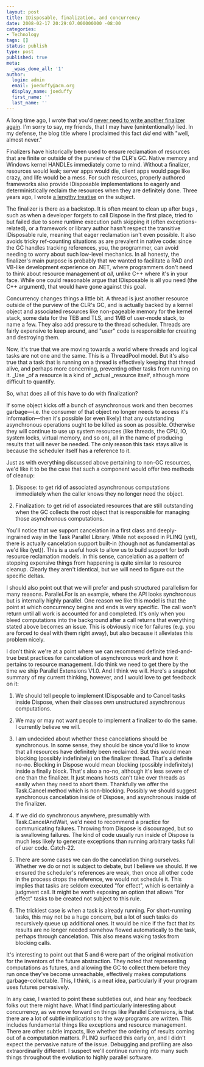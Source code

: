 ```yaml
---
layout: post
title: IDisposable, finalization, and concurrency
date: 2008-02-17 20:29:07.000000000 -08:00
categories:
- Technology
tags: []
status: publish
type: post
published: true
meta:
  _wpas_done_all: '1'
author:
  login: admin
  email: joeduffy@acm.org
  display_name: joeduffy
  first_name: ''
  last_name: ''
---
```

A long time ago, I wrote that you'd [never need to write another finalizer again](http://www.bluebytesoftware.com/blog/2005/12/27/NeverWriteAFinalizerAgainWellAlmostNever.aspx).
I'm sorry to say, my friends, that I may have (unintentionally) lied.
In my defense, the blog title where I proclaimed this fact _did_ end with "well,
almost never."

Finalizers have historically been used to ensure reclamation of resources that are
finite or outside of the purview of the CLR's GC.  Native memory and Windows
kernel HANDLEs immediately come to mind.  Without a finalizer, resources would
leak; server apps would die, client apps would page like crazy, and life would be
a mess.  For such resources, properly authored frameworks also provide IDisposable
implementations to eagerly and deterministically reclaim the resources when they
are definitely done.  Three years ago, I wrote [a lengthy treatise](http://www.bluebytesoftware.com/blog/2005/04/08/DGUpdateDisposeFinalizationAndResourceManagement.aspx)
on the subject.

The finalizer is there as a backstop.  It is often meant to clean up after bugs
, such as when a developer forgets to call Dispose in the first place, tried to but
failed due to some runtime execution path skipping it (often exceptions-related),
or a framework or library author hasn't respect the transitive IDisposable rule,
meaning that eager reclamation isn't even possible.  It also avoids tricky
ref-counting situations as are prevalent in native code:  since the GC handles
tracking references, you, the programmer, can avoid needing to worry about such low-level
mechanics.  In all honesty, the finalizer's main purpose is probably that
we wanted to facilitate a RAD and VB-like development experience on .NET, where programmers
don't need to think about resource management _at all_, unlike C++ where it's
in your face.  While one could reasonable argue that IDisposable is all you
need (the C++ argument), that would have gone against this goal.

Concurrency changes things a little bit.  A thread is just another resource
outside of the purview of the CLR's GC, and is actually backed by a kernel object
and associated resources like non-pageable memory for the kernel stack, some data
for the TEB and TLS, and 1MB of user-mode stack, to name a few.  They also add
pressure to the thread scheduler.  Threads are fairly expensive to keep around,
and "user" code is responsible for creating and destroying them.

Now, it's true that we are moving towards a world where threads and logical tasks
are not one and the same.  This is a ThreadPool model.  But it's also
true that a task that is running on a thread is effectively keeping that thread alive,
and perhaps more concerning, preventing other tasks from running on it.  _Use
_of a resource is a kind of _actual _resource itself, although more difficult to
quantify.

So, what does all of this have to do with finalization?

If some object kicks off a bunch of asynchronous work and then becomes garbage—i.e.
the consumer of that object no longer needs to access it's information—then it's
possible (or even likely) that any outstanding asynchronous operations ought to be
killed as soon as possible.  Otherwise they will continue to use up system resources
(like threads, the CPU, IO, system locks, virtual memory, and so on), all in the
name of producing results that will never be needed.  The only reason this task
stays alive is because the scheduler itself has a reference to it.

Just as with everything discussed above pertaining to non-GC resources, we'd like
it to be the case that such a component would offer two methods of cleanup:

1. Dispose: to get rid of associated asynchronous computations immediately when the
caller knows they no longer need the object.

2. Finalization: to get rid of associated resources that are still outstanding when
the GC collects the root object that is responsible for managing those asynchronous
computations.

You'll notice that we support cancelation in a first class and deeply-ingrained
way in the Task Parallel Library.  While not exposed in PLINQ (yet), there is
actually cancelation support built-in (though not as fundamental as we'd like (yet)).
This is a useful hook to allow us to build support for both resource reclamation
models.  In this sense, cancelation as a pattern of stopping expensive
things from happening is quite similar to resource cleanup.  Clearly they aren't
identical, but we will need to figure out the specific deltas.

I should also point out that we will prefer and push structured parallelism for many
reasons.  Parallel.For is an example, where the API looks synchronous but is
internally highly parallel.  One reason we like this model is that the point
at which concurrency begins and ends is very specific.  The call won't return
until all work is accounted for and completed.  It's only when you bleed computations
into the background after a call returns that everything stated above becomes an
issue.  This is obviously nice for failures (e.g. you are forced to deal with
them right away), but also because it alleviates this problem nicely.

I don't think we're at a point where we can recommend definite tried-and-true
best practices for cancelation of asynchronous work and how it pertains to resource
management.  I do think we need to get there by the time we ship Parallel Extensions
V1.0.  And I think we will.  Here's a snapshot summary of my current
thinking, however, and I would love to get feedback on it:

1. We should tell people to implement IDisposable and to Cancel tasks inside Dispose,
when their classes own unstructured asynchronous computations.

2. We may or may not want people to implement a finalizer to do the same.  I
currently believe we will.

3. I am undecided about whether these cancelations should be synchronous.  In
some sense, they should be since you'd like to know that all resources have definitely
been reclaimed.  But this would mean blocking (possibly indefinitely) on the
finalizer thread.  That's a definite no-no.  Blocking in Dispose would
mean blocking (possibly indefinitely) inside a finally block.  That's also
a no-no, although it's less severe of one than the finalizer.  It just means
hosts can't take over threads as easily when they need to abort them.  Thankfully
we offer the Task.Cancel method which is non-blocking.  Possibly we should suggest
synchronous cancelation inside of Dispose, and asynchronous inside of the finalizer.

4. If we did do synchronous anywhere, presumably with Task.CancelAndWait, we'd
need to recommend a practice for communicating failures.  Throwing from Dispose
is discouraged, but so is swallowing failures.  The kind of code usually run
inside of Dispose is much less likely to generate exceptions than running arbitrary
tasks full of user code.  Catch-22.

5. There are some cases we can do the cancelation thing ourselves.  Whether
we do or not is subject to debate, but I believe we should.  If we ensured the
scheduler's references are weak, then once all other code in the process drops
the reference, we would not schedule it.  This implies that tasks are seldom
executed "for effect", which is certainly a judgment call.  It might be
worth exposing an option that allows "for effect" tasks to be created not subject
to this rule.

6. The trickiest case is when a task is already running.  For short-running
tasks, this may not be a huge concern, but a lot of such tasks do recursively queue
up additional ones.  It would be nice if the fact that its results are no longer
needed somehow flowed automatically to the task, perhaps through cancelation.
This also means waking tasks from blocking calls.

It's interesting to point out that 5 and 6 were part of the original motivation
for the inventors of the future abstraction.  They noted that representing computations
as futures, and allowing the GC to collect them before they run once they've become
unreachable, effectively makes computations garbage-collectable.  This, I think,
is a neat idea, particularly if your program uses futures pervasively.

In any case, I wanted to point these subtleties out, and hear any feedback folks
out there might have.  What I find particularly interesting about concurrency,
as we move forward on things like Parallel Extensions, is that there are a lot of
subtle implications to the way programs are written.  This includes fundamental
things like exceptions and resource management.  There are other subtle impacts,
like whether the ordering of results coming out of a computation matters.  PLINQ
surfaced this early on, and I didn't expect the pervasive nature of the issue.
Debugging and profiling are also extraordinarily different.  I suspect we'll
continue running into many such things throughout the evolution to highly parallel
software.

